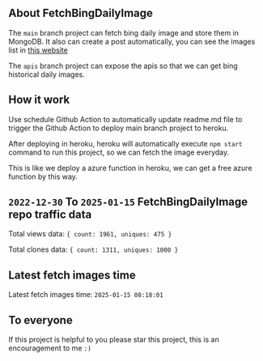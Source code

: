 ## About FetchBingDailyImage

The `main` branch project can fetch bing daily image and store them in MongoDB.
It also can create a post automatically, you can see the images list in [this website](https://oursalbum.netlify.app)

The `apis` branch project can expose the apis so that we can get bing historical daily images.

## How it work

Use schedule Github Action to automatically update readme.md file to trigger the Github Action to deploy main branch project to heroku.

After deploying in heroku, heroku will automatically execute `npm start` command to run this project, so we can fetch the image everyday.

This is like we deploy a azure function in heroku, we can get a free azure function by this way.

## `2022-12-30` To `2025-01-15` FetchBingDailyImage repo traffic data

Total views data: `{ count: 1961, uniques: 475 }`

Total clones data: `{ count: 1311, uniques: 1000 }`

## Latest fetch images time

Latest fetch images time: `2025-01-15 08:18:01`

## To everyone

If this project is helpful to you please star this project, this is an encouragement to me `:)`



